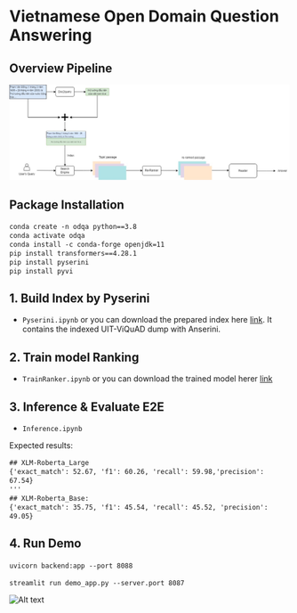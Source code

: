 # Vietnamese Open Domain Question Answering

## Overview Pipeline
![Alt Text](images/retrieval.jpg)

## Package Installation

```
conda create -n odqa python==3.8
conda activate odqa
conda install -c conda-forge openjdk=11
pip install transformers==4.28.1
pip install pyserini
pip install pyvi
```

## 1. Build Index by Pyserini
 - ```Pyserini.ipynb```
 or you can download the prepared index here [link](https://drive.google.com/file/d/1bwyzBdfUDKBmjEWEr29SFdtHWYDz90Zc/view?usp=sharing).
 It contains the indexed UIT-ViQuAD dump with Anserini.

## 2. Train model Ranking
 - ```TrainRanker.ipynb``` or you can download the trained model herer [link](https://drive.google.com/file/d/1a6YzQg--UcH4ZCkZE01rYaYHVaYYr7h8/view?usp=sharing)
## 3. Inference & Evaluate E2E

- ```Inference.ipynb```

Expected results:

```
## XLM-Roberta_Large
{'exact_match': 52.67, 'f1': 60.26, 'recall': 59.98,'precision': 67.54}
'''
## XLM-Roberta_Base:
{'exact_match': 35.75, 'f1': 45.54, 'recall': 45.52, 'precision': 49.05}
```
## 4. Run Demo

```uvicorn backend:app --port 8088```

```streamlit run demo_app.py --server.port 8087```

![Alt text](images/demo.png)